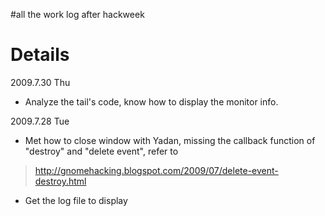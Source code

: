 #all the work log after hackweek

# Details #

2009.7.30 Thu
  * Analyze the tail's code, know how to display the monitor info.

2009.7.28 Tue
  * Met how to close window with Yadan, missing the callback function of "destroy" and "delete event", refer to
> http://gnomehacking.blogspot.com/2009/07/delete-event-destroy.html

  * Get the log file to display